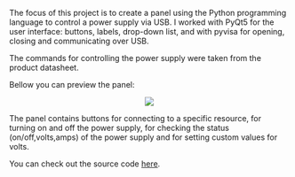 The focus of this project is to create a panel using the Python programming language to control a power supply via USB. I worked with PyQt5 for the user interface: buttons, labels, drop-down list, and with pyvisa for opening, closing and communicating over USB.

The commands for controlling the power supply were taken from the product datasheet.

Bellow you can preview the panel:

<p align="center">
  <img src="[https://github.com/waldyr/Sublime-Installer/blob/master/sublime_text.png?raw=tru](https://github.com/user-attachments/assets/f50a1588-a76a-499f-bc79-6a2cdcae514a)"/>
</p>

The panel contains buttons for connecting to a specific resource, for turning on and off the power supply, for checking the status (on/off,volts,amps) of the power supply and for setting custom values for volts.

You can check out the source code [here](https://github.com/denisboboi492/CAPL-CANoe/blob/main/Python%20Power%20Supply/supply_source_code.py).





